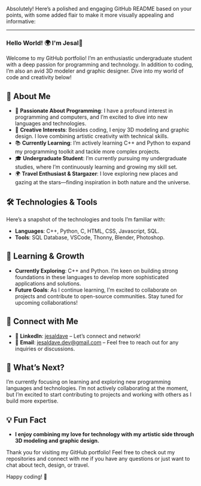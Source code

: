 Absolutely! Here’s a polished and engaging GitHub README based on your points, with some added flair to make it more visually appealing and informative:

---

### Hello World! 🌍 I'm Jesal👋

Welcome to my GitHub portfolio! I’m an enthusiastic undergraduate student with a deep passion for programming and technology. In addition to coding, I’m also an avid 3D modeler and graphic designer. Dive into my world of code and creativity below!

## 🌟 About Me

- 🚀 **Passionate About Programming**: I have a profound interest in programming and computers, and I’m excited to dive into new languages and technologies.
- 🎨 **Creative Interests**: Besides coding, I enjoy 3D modeling and graphic design. I love combining artistic creativity with technical skills.
- 📚 **Currently Learning**: I’m actively learning C++ and Python to expand my programming toolkit and tackle more complex projects.
- 🎓 **Undergraduate Student**: I’m currently pursuing my undergraduate studies, where I’m continuously learning and growing my skill set.
- 🌍 **Travel Enthusiast & Stargazer**: I love exploring new places and gazing at the stars—finding inspiration in both nature and the universe.

## 🛠️ Technologies & Tools

Here’s a snapshot of the technologies and tools I’m familiar with:

- **Languages**: C++, Python, C, HTML, CSS, Javascript, SQL.
- **Tools**: SQL Database, VSCode, Thonny, Blender, Photoshop.

## 🌱 Learning & Growth

- **Currently Exploring**: C++ and Python. I’m keen on building strong foundations in these languages to develop more sophisticated applications and solutions.
- **Future Goals**: As I continue learning, I’m excited to collaborate on projects and contribute to open-source communities. Stay tuned for upcoming collaborations!

## 🔗 Connect with Me

- 💼 **LinkedIn**: [jesaldave](https://www.linkedin.com/in/jesaldave) – Let’s connect and network!
- 📧 **Email**: jesaldave.dev@gmail.com – Feel free to reach out for any inquiries or discussions.

## 🚀 What’s Next?

I’m currently focusing on learning and exploring new programming languages and technologies. I’m not actively collaborating at the moment, but I’m excited to start contributing to projects and working with others as I build more expertise.

## 💡 Fun Fact

- **I enjoy combining my love for technology with my artistic side through 3D modeling and graphic design.** 

Thank you for visiting my GitHub portfolio! Feel free to check out my repositories and connect with me if you have any questions or just want to chat about tech, design, or travel.

Happy coding! 🎉
